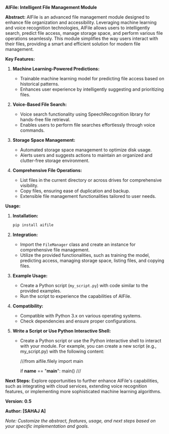 **AIFile: Intelligent File Management Module**

**Abstract:**
AIFile is an advanced file management module designed to enhance file organization and accessibility. Leveraging machine learning and voice recognition technologies, AIFile allows users to intelligently search, predict file access, manage storage space, and perform various file operations seamlessly. This module simplifies the way users interact with their files, providing a smart and efficient solution for modern file management.

**Key Features:**
1. **Machine Learning-Powered Predictions:**
   - Trainable machine learning model for predicting file access based on historical patterns.
   - Enhances user experience by intelligently suggesting and prioritizing files.

2. **Voice-Based File Search:**
   - Voice search functionality using SpeechRecognition library for hands-free file retrieval.
   - Enables users to perform file searches effortlessly through voice commands.

3. **Storage Space Management:**
   - Automated storage space management to optimize disk usage.
   - Alerts users and suggests actions to maintain an organized and clutter-free storage environment.

4. **Comprehensive File Operations:**
   - List files in the current directory or across drives for comprehensive visibility.
   - Copy files, ensuring ease of duplication and backup.
   - Extensible file management functionalities tailored to user needs.

**Usage:**
1. **Installation:**
   ```bash
   pip install aifile
   ```

2. **Integration:**
   - Import the `FileManager` class and create an instance for comprehensive file management.
   - Utilize the provided functionalities, such as training the model, predicting access, managing storage space, listing files, and copying files.

3. **Example Usage:**
   - Create a Python script (`my_script.py`) with code similar to the provided examples.
   - Run the script to experience the capabilities of AIFile.

4. **Compatibility:**
   - Compatible with Python 3.x on various operating systems.
   - Check dependencies and ensure proper configurations.

5. **Write a Script or Use Python Interactive Shell:**
   - Create a Python script or use the Python interactive shell to interact with your module. For example, you can create a new script (e.g., my_script.py) with 
     the following content:

      ///from aifile.filely import main

        if __name__ == "__main__":
            main() ///


**Next Steps:**
Explore opportunities to further enhance AIFile's capabilities, such as integrating with cloud services, extending voice recognition features, or implementing more sophisticated machine learning algorithms.

**Version: 0.5**

**Author: [SAHAJ A]**

*Note: Customize the abstract, features, usage, and next steps based on your specific implementation and goals.*

